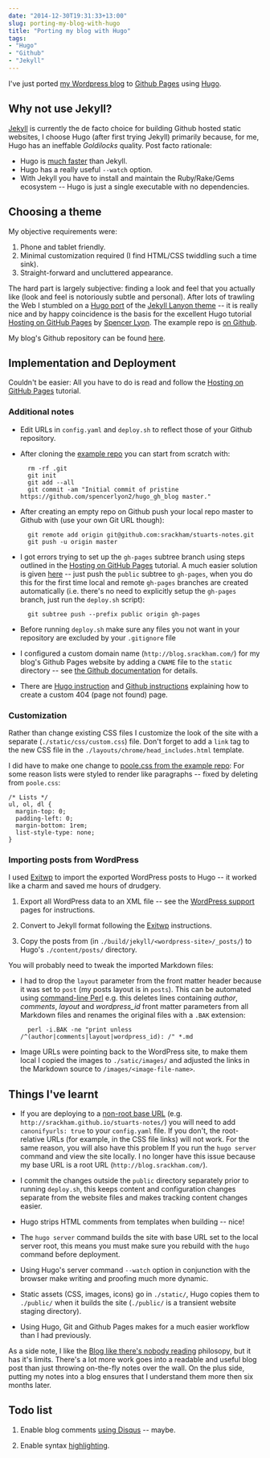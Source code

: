 ```yaml
---
date: "2014-12-30T19:31:33+13:00"
slug: porting-my-blog-with-hugo
title: "Porting my blog with Hugo"
tags:
- "Hugo"
- "Github"
- "Jekyll"
---
```


I've just ported [my Wordpress blog](http://srackham.wordpress.com/) to [Github Pages](https://pages.github.com/) using [Hugo](http://gohugo.io/).

<!--more-->

## Why not use Jekyll?
[Jekyll](http://jekyllrb.com/) is currently the de facto choice for
building Github hosted static websites, I choose Hugo (after first
trying Jekyll) primarily because, for me,  Hugo has an ineffable
_Goldilocks_ quality.  Post facto rationale:

- Hugo is [much
  faster](http://fredrikloch.me/post/2014-08-12-Jekyll-and-its-alternatives-from-a-site-generation-point-of-view/)
  than Jekyll.
- Hugo has a really useful `--watch` option.
- With Jekyll you have to install and maintain the Ruby/Rake/Gems ecosystem -- Hugo is just a single executable with no dependencies.


## Choosing a theme
My objective requirements were:

1. Phone and tablet friendly.
2. Minimal customization required (I find HTML/CSS twiddling such a
   time sink).
3. Straight-forward and uncluttered appearance.

The hard part is largely subjective: finding a look and feel that you
actually like (look and feel is notoriously subtle and personal).
After lots of trawling the Web I stumbled on a [Hugo
port](http://sglyon.com/hugo_gh_blog/) of the [Jekyll Lanyon
theme](http://lanyon.getpoole.com/) -- it is really nice and by happy
coincidence is the basis for the excellent Hugo tutorial [Hosting on
GitHub Pages](http://gohugo.io/tutorials/github_pages_blog/) by
[Spencer Lyon](http://sglyon.com/). The example repo is [on
Github](https://github.com/spencerlyon2/hugo_gh_blog).

My blog's Github repository can be found [here](https://github.com/srackham/stuarts-notes).


## Implementation and Deployment
Couldn't be easier: All you have to do is read and follow the [Hosting
on GitHub Pages](http://gohugo.io/tutorials/github_pages_blog/)
tutorial.

### Additional notes
- Edit URLs in `config.yaml` and `deploy.sh` to reflect those of your Github repository.

- After cloning the [example repo](https://github.com/spencerlyon2/hugo_gh_blog) you can start from scratch with:

        rm -rf .git
        git init
        git add --all
        git commit -am "Initial commit of pristine https://github.com/spencerlyon2/hugo_gh_blog master."

- After creating an empty repo on Github push your local repo master to Github with (use your own Git URL though):

        git remote add origin git@github.com:srackham/stuarts-notes.git
        git push -u origin master

- I got errors trying to set up the `gh-pages` subtree branch using steps outlined in the [Hosting on GitHub Pages](http://gohugo.io/tutorials/github_pages_blog/) tutorial. A much easier solution is given [here](https://gist.github.com/cobyism/4730490) -- just push the `public` subtree to `gh-pages`, when you do this for the first time local and remote `gh-pages` branches are created automatically
(i.e. there's no need to explicitly setup the `gh-pages` branch, just run the `deploy.sh` script):

        git subtree push --prefix public origin gh-pages

- Before running `deploy.sh` make sure any files you not want in your repository are excluded by your `.gitignore` file

- I configured a custom domain name (`http://blog.srackham.com/`) for my blog's Github Pages website by adding a `CNAME` file to the `static` directory -- see [the Github documentation](https://help.github.com/articles/adding-a-cname-file-to-your-repository/) for details.

- There are [Hugo instruction](http://gohugo.io/templates/404/) and [Github instructions](https://help.github.com/articles/custom-404-pages/) explaining how to create a custom 404 (page not found) page.

### Customization
Rather than change existing CSS files I customize the look of the site with a separate (`./static/css/custom.css`) file. Don't forget to add a `link` tag to the new CSS file in the `./layouts/chrome/head_includes.html` template.

I did have to make one change to [poole.css from the example repo](https://github.com/spencerlyon2/hugo_gh_blog/blob/master/static/css/poole.css): For some reason lists were styled to render like paragraphs -- fixed by deleting from `poole.css`:

    /* Lists */
    ul, ol, dl {
      margin-top: 0;
      padding-left: 0;
      margin-bottom: 1rem;
      list-style-type: none;
    }

### Importing posts from WordPress
I used [Exitwp](https://github.com/thomasf/exitwp) to import the exported WordPress posts to Hugo -- it worked like a charm and saved me hours of drudgery.

1. Export all WordPress data to an XML file -- see the [WordPress support](http://en.support.wordpress.com/export/) pages for instructions.

2. Convert to Jekyll format following the  [Exitwp](https://github.com/thomasf/exitwp) instructions.

3. Copy the posts from (in `./build/jekyll/<wordpress-site>/_posts/`) to Hugo's `./content/posts/` directory.

You will probably need to tweak the imported Markdown files:

- I had to drop the `layout` parameter from the front matter header because it was set to `post` (my posts layout is in `posts`). This can be automated using [command-line Perl](http://www.perl.com/pub/2004/08/09/commandline.html) e.g. this deletes lines containing _author_, _comments_, _layout_ and _wordpress_id_ front matter parameters from all Markdown files and renames the original files with a `.BAK` extension:

        perl -i.BAK -ne "print unless /^(author|comments|layout|wordpress_id): /" *.md

- Image URLs were pointing back to the WordPress site, to make them
  local I copied the images to `./satic/images/` and adjusted the
  links in the Markdown source to `/images/<image-file-name>`.

## Things I've learnt
- If you are deploying to a [non-root base URL](http://ifyoucodeittheywill.com/2009/03/absolute-relative-and-root-relative-urls/) (e.g. `http://srackham.github.io/stuarts-notes/`) you will need to add `canonifyurls: true` to your `config.yaml` file. If you don't, the root-relative URLs (for example, in the CSS file links) will not work. For the same reason, you will also have this problem If you run the `hugo server` command and view the site locally. I no longer have this issue because my base URL is a root URL (`http://blog.srackham.com/`).

- I commit the changes outside the `public` directory separately prior to running `deploy.sh`, this keeps content and configuration changes separate from the website files and makes tracking content changes easier.

- Hugo strips HTML comments from templates when building -- nice!

- The `hugo server` command builds the site with base URL set to the local server root, this means you must make sure you rebuild with the `hugo` command before deployment.

- Using Hugo's server command `--watch` option in conjunction with the browser make writing and proofing much more dynamic.

- Static assets (CSS, images, icons) go in `./static/`, Hugo copies them to `./public/` when it builds the site (`./public/` is a transient website staging directory).

- Using Hugo, Git and Github Pages makes for a much easier workflow than I had previously.

As a side note, I like the [Blog like there's nobody
reading](https://lauris.github.io/2014/08/14/blog-like-theres-nobody-reading/)
philosopy, but it has it's limits. There's a lot more work goes into a readable and useful blog post than just throwing on-the-fly notes over the wall. On the plus side, putting my notes into a blog ensures that I understand them more then six months later.


## Todo list
1. Enable blog comments [using Disqus](http://gohugo.io/extras/comments/) -- maybe.

2. Enable syntax [highlighting](http://gohugo.io/extras/highlighting/).
